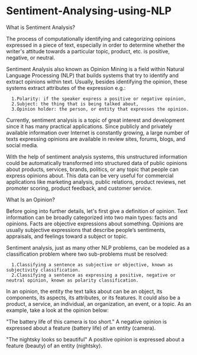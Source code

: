 # Sentiment-Analysing-using-NLP
What is Sentiment Analysis?

The process of computationally identifying and categorizing opinions expressed in a piece of text, especially in order to determine whether the writer's attitude towards a particular topic, product, etc. is positive, negative, or neutral.

Sentiment Analysis also known as Opinion Mining is a field within Natural Language Processing (NLP) that builds systems that try to identify and extract opinions within text. Usually, besides identifying the opinion, these systems extract attributes of the expression e.g.:

      1.Polarity: if the speaker express a positive or negative opinion,
      2.Subject: the thing that is being talked about,
      3.Opinion holder: the person, or entity that expresses the opinion.

Currently, sentiment analysis is a topic of great interest and development since it has many practical applications. Since publicly and privately available information over Internet is constantly growing, a large number of texts expressing opinions are available in review sites, forums, blogs, and social media.

With the help of sentiment analysis systems, this unstructured information could be automatically transformed into structured data of public opinions about products, services, brands, politics, or any topic that people can express opinions about. This data can be very useful for commercial applications like marketing analysis, public relations, product reviews, net promoter scoring, product feedback, and customer service.



What Is an Opinion?

Before going into further details, let's first give a definition of opinion. Text information can be broadly categorized into two main types: facts and opinions. Facts are objective expressions about something. Opinions are usually subjective expressions that describe people’s sentiments, appraisals, and feelings toward a subject or topic.

Sentiment analysis, just as many other NLP problems, can be modeled as a classification problem where two sub-problems must be resolved:

      1.Classifying a sentence as subjective or objective, known as subjectivity classification.
      2.Classifying a sentence as expressing a positive, negative or neutral opinion, known as polarity classification.

In an opinion, the entity the text talks about can be an object, its components, its aspects, its attributes, or its features. It could also be a product, a service, an individual, an organization, an event, or a topic. As an example, take a look at the opinion below:

"The battery life of this camera is too short."
A negative opinion is expressed about a feature (battery life) of an entity (camera).

"The nightsky looks so beautiful"
A positive opinion is expressed about a feature (beauty) of an entity (nightsky).

